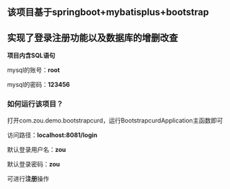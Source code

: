 ## 该项目基于springboot+mybatisplus+bootstrap

## 实现了登录注册功能以及数据库的增删改查

**项目内含SQL语句**

mysql的账号：**root**

mysql的密码：**123456**

### 如何运行该项目？

打开com.zou.demo.bootstrapcurd，运行BootstrapcurdApplication主函数即可

访问路径：**localhost:8081/login**

默认登录用户名：**zou**

默认登录密码：**zou**

可进行**注册**操作